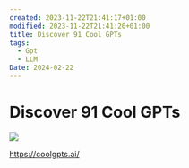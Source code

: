 ```yaml
---
created: 2023-11-22T21:41:17+01:00
modified: 2023-11-22T21:41:20+01:00
title: Discover 91 Cool GPTs
tags:
  - Gpt
  - LLM
Date: 2024-02-22
---
```


# Discover 91 Cool GPTs

![](../_asset/2023-11-22_Discover91CoolGPTs_image_1.png)

<https://coolgpts.ai/>
